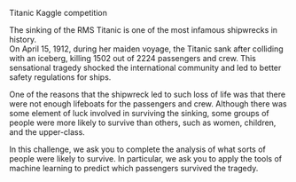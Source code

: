 Titanic Kaggle competition

The sinking of the RMS Titanic is one of the most infamous shipwrecks in history.  
On April 15, 1912, during her maiden voyage, the Titanic sank after colliding with an iceberg, killing 1502 
out of 2224 passengers and crew. This sensational tragedy shocked the international community 
and led to better safety regulations for ships.

One of the reasons that the shipwreck led to such loss of life was that there were not enough lifeboats for the passengers and crew. 
Although there was some element of luck involved in surviving the sinking, some groups of people were more likely to survive than others, 
such as women, children, and the upper-class.

In this challenge, we ask you to complete the analysis of what sorts of people were likely to survive. 
In particular, we ask you to apply the tools of machine learning to predict which passengers survived the tragedy.
